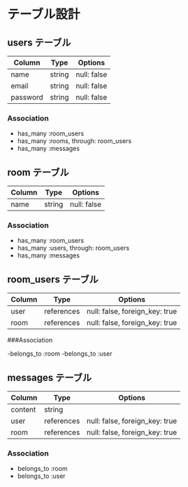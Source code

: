 # テーブル設計

## users テーブル
|  Column    |  Type   |  Options     |
|  --------  |  ------ |  ----------- |
|  name      |  string |  null: false |
|  email     |  string |  null: false |
|  password  |  string |  null: false |

### Association

- has_many :room_users
- has_many :rooms, through: room_users
- has_many :messages

## room テーブル

|  Column    |  Type   |  Options     |
|  --------  |  ------ |  ----------- |
|  name      |  string |  null: false |

### Association

- has_many :room_users
- has_many :users, through: room_users
- has_many :messages

## room_users テーブル
| Column | Type       | Options                        |
| ------ | ---------- | ------------------------------ |
| user   | references | null: false, foreign_key: true |
| room   | references | null: false, foreign_key: true |

###Association

-belongs_to :room
-belongs_to :user

## messages テーブル

|  Column    |  Type       |  Options                         |
|  --------  |  ---------- |  ------------------------------- |
|  content   |  string     |                                  |
|  user      |  references |  null: false, foreign_key: true  |
|  room      |  references |  null: false, foreign_key: true  |

### Association

- belongs_to :room
- belongs_to :user